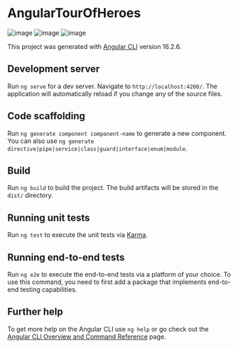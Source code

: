 # AngularTourOfHeroes

![image](https://github.com/rir7890/Tour_Of_heroes/assets/98277620/5c4a3e50-aeaa-468c-b229-fc7d1a9eb084)
![image](https://github.com/rir7890/Tour_Of_heroes/assets/98277620/35c1bffd-f972-412d-a954-e2c6af1e6141)
![image](https://github.com/rir7890/Tour_Of_heroes/assets/98277620/c0b31e5d-bb09-46fb-b107-346be6ba1fb5)


This project was generated with [Angular CLI](https://github.com/angular/angular-cli) version 16.2.6.

## Development server

Run `ng serve` for a dev server. Navigate to `http://localhost:4200/`. The application will automatically reload if you change any of the source files.

## Code scaffolding

Run `ng generate component component-name` to generate a new component. You can also use `ng generate directive|pipe|service|class|guard|interface|enum|module`.

## Build

Run `ng build` to build the project. The build artifacts will be stored in the `dist/` directory.

## Running unit tests

Run `ng test` to execute the unit tests via [Karma](https://karma-runner.github.io).

## Running end-to-end tests

Run `ng e2e` to execute the end-to-end tests via a platform of your choice. To use this command, you need to first add a package that implements end-to-end testing capabilities.

## Further help

To get more help on the Angular CLI use `ng help` or go check out the [Angular CLI Overview and Command Reference](https://angular.io/cli) page.
